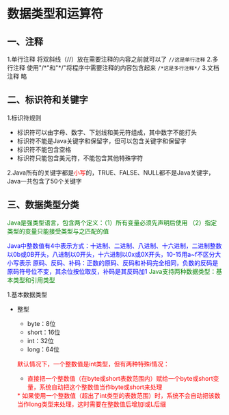 # 数据类型和运算符

## 一、注释

1.单行注释
将双斜线（//）放在需要注释的内容之前就可以了
`//这是单行注释`
2.多行注释
使用"/\*"和"\*/"将程序中需要注释的内容包含起来
`/*这是多行注释*/`
3.文档注释
略

## 二、标识符和关键字

1.标识符规则

* 标识符可以由字母、数字、下划线和美元符组成，其中数字不能打头
* 标识符不能是Java关键字和保留字，但可以包含关键字和保留字
* 标识符不能包含空格
* 标识符只能包含美元符，不能包含其他特殊字符

2.Java所有的关键字都是<font color=red>小写</font>的，TRUE、FALSE、NULL都不是Java关键字，Java一共包含了50个关键字

## 三、数据类型分类

<font color=green>Java是强类型语言，包含两个定义：（1）所有变量必须先声明后使用 （2）指定类型的变量只能接受类型与之匹配的值</font>

<font color=blue>Java中整数值有4中表示方式：十进制、二进制、八进制、十六进制，二进制整数以0b或0B开头，八进制以0开头，十六进制以0x或0X开头，10-15用a~f不区分大小写表示
原码、反码、补码：正数的原码、反码和补码完全相同，负数的反码是原码符号位不变，其余位按位取反，补码是其反码加1</font>
<font color=green>Java支持两种数据类型：基本类型和引用类型</font>

1.基本数据类型

* 整型
    * byte：8位
    * short：16位
    * int：32位
    * long：64位

    <font color=red>默认情况下，一个整数值是int类型，但有两种特殊i情况：
    * 直接把一个整数值（在byte或short表数范围内）赋给一个byte或short变量，系统自动把这个整数值当作byte或short来处理</font>
    <font color=red>
    * 如果使用一个整数值（超出了int类型的表数范围）时，系统不会自动把该数当作long类型来处理，这时需要在整数值后增加l或L后缀</font>
